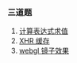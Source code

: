 ### 三道题
1. [计算表达式求值](./calculator/README.md)
2. [XHR 缓存](./xhr/README.md)
3. [webgl 镜子效果](./webgl/README.md)